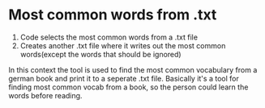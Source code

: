 # Most common words from .txt

1) Code selects the most common words from a .txt file
2) Creates another .txt file where it writes out the most common words(except the words that should be ignored)

In this context the tool is used to find the most common vocabulary from a german book and print it to a seperate .txt file.
Basically it's a tool for finding most common vocab from a book, so the person could learn the words before reading.
